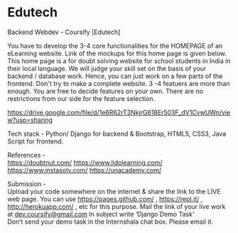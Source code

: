 # Edutech
Backend Webdev - Coursify [Edutech] 

You have to develop the 3-4 core functionalities  for the  HOMEPAGE of an eLearning website. Link of the mockups for this home page is given below. This home page is a for doubt solving website for school students in India in their local language.  We will judge your skill set on the basis of your backend / database work. Hence, you can just work on a few parts of the frontend. Don't try to make a complete website. 3 -4 featuers are more than enough. You are free to decide features on your own. There are no restrictions from our side for the feature selection. 

https://drive.google.com/file/d/1e6R62rT3NkjrG618Er503F_dV1CvwUWn/view?usp=sharing 



Tech stack - Python/ Django for backend & Bootstrap, HTML5, CSS3, Java Script for frontend. 

References -  
https://doubtnut.com/ 
https://www.lidolearning.com/ 
https://www.instasolv.com/ 
https://unacademy.com/ 



Submission -  
Upload your code somewhere on the internet & share the link to the LIVE web page.  You can use https://pages.github.com/ , https://repl.it/ , http://herokuapp.com/ , etc for this purpose. 
Mail the link of your live work at  dev.coursify@gmail.com 
In subject write ‘Django Demo Task’  
Don’t send your demo task in the Internshala chat box. Please email it.

